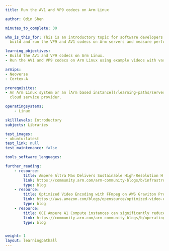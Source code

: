 ```yaml
---
title: Run the AV1 and VP9 codecs on Arm Linux

author: Odin Shen

minutes_to_complete: 30

who_is_this_for: This is an introductory topic for software developers who want to
  build and run the VP9 and AV1 codecs on Arm servers and measure performance.

learning_objectives:
- Build the AV1 and VP9 codecs on Arm Linux.
- Run the AV1 and VP9 codecs on Arm Linux using example videos with various resolutions and encodings.

armips:
- Neoverse
- Cortex-A

prerequisites:
- An Arm Linux system or an [Arm based instance](/learning-paths/servers-and-cloud-computing/csp/) from a 
  cloud service provider. 

operatingsystems:
    - Linux

skilllevels: Introductory
subjects: Libraries

test_images:
- ubuntu:latest
test_link: null
test_maintenance: false

tools_software_languages:

further_reading:
    - resource:
        title: Ampere Altra Max Delivers Sustainable High-Resolution H.265 Encoding
        link: https://community.arm.com/arm-community-blogs/b/infrastructure-solutions-blog/posts/ampere-altra-max-delivers-sustainable-high-resolution-h-265-video-encoding-without-compromise
        type: blog
    - resource:
        title: Optimized Video Encoding with FFmpeg on AWS Graviton Processors
        link: https://aws.amazon.com/blogs/opensource/optimized-video-encoding-with-ffmpeg-on-aws-graviton-processors/
        type: blog
    - resource:
        title: OCI Ampere A1 Compute instances can significantly reduce video encoding costs versus modern CPUs
        link: https://community.arm.com/arm-community-blogs/b/operating-systems-blog/posts/oracle-cloud-infrastructure-arm-based-a1
        type: blog


weight: 1
layout: learningpathall
---
```

